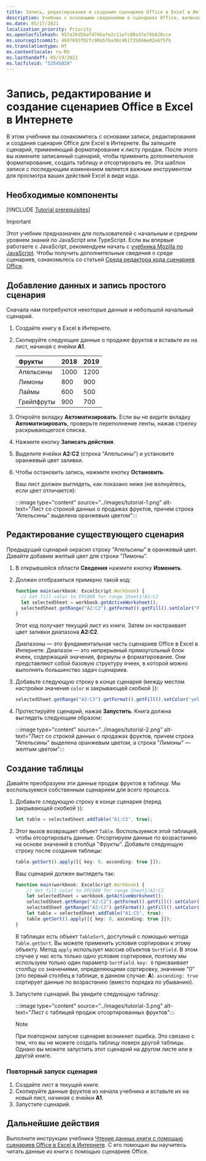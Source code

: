```yaml
---
title: Запись, редактирование и создание сценариев Office в Excel в Интернете
description: Учебник с основными сведениями о сценариях Office, включая запись сценариев с помощью средства записи действий и запись данных в книгу.
ms.date: 05/17/2021
localization_priority: Priority
ms.openlocfilehash: 957a36d56af476bafe2c11e7c89a37e79b820cce
ms.sourcegitcommit: 4687693f02fc90a57ba30c461f35046e02e6f5fb
ms.translationtype: HT
ms.contentlocale: ru-RU
ms.lasthandoff: 05/19/2021
ms.locfileid: "52545028"
---
```

# <a name="record-edit-and-create-office-scripts-in-excel-on-the-web"></a>Запись, редактирование и создание сценариев Office в Excel в Интернете

В этом учебнике вы ознакомитесь с основами записи, редактирования и создания сценария Office для Excel в Интернете. Вы запишите сценарий, применяющий форматирование к листу продаж. После этого вы измените записанный сценарий, чтобы применить дополнительное форматирование, создать таблицу и отсортировать ее. Эта шаблон записи с последующим изменением является важным инструментом для просмотра ваших действий Excel в виде кода.

## <a name="prerequisites"></a>Необходимые компоненты

[!INCLUDE [Tutorial prerequisites](../includes/tutorial-prerequisites.md)]

> [!IMPORTANT]
> Этот учебник предназначен для пользователей с начальным и средним уровнем знаний по JavaScript или TypeScript. Если вы впервые работаете с JavaScript, рекомендуем начать с [учебника Mozilla по JavaScript](https://developer.mozilla.org/docs/Web/JavaScript/Guide/Introduction). Чтобы получить дополнительные сведения о среде сценариев, ознакомьтесь со статьей [Среда редактора кода сценариев Office](../overview/code-editor-environment.md).

## <a name="add-data-and-record-a-basic-script"></a>Добавление данных и запись простого сценария

Сначала нам потребуются некоторые данные и небольшой начальный сценарий.

1. Создайте книгу в Excel в Интернете.
2. Скопируйте следующие данные о продаже фруктов и вставьте их на лист, начиная с ячейки **A1**.

    |Фрукты |2018 |2019 |
    |:---|:---|:---|
    |Апельсины |1000 |1200 |
    |Лимоны |800 |900 |
    |Лаймы |600 |500 |
    |Грейпфруты |900 |700 |

3. Откройте вкладку **Автоматизировать**. Если вы не видите вкладку **Автоматизировать**, проверьте переполнение ленты, нажав стрелку раскрывающегося списка.
4. Нажмите кнопку **Записать действия**.
5. Выделите ячейки **A2:C2** (строка "Апельсины") и установите оранжевый цвет заливки.
6. Чтобы остановить запись, нажмите кнопку **Остановить**.

    Ваш лист должен выглядеть, как показано ниже (не волнуйтесь, если цвет отличается):

    :::image type="content" source="../images/tutorial-1.png" alt-text="Лист со строкой данных о продажах фруктов, причем строка &quot;Апельсины&quot; выделена оранжевым цветом":::

## <a name="edit-an-existing-script"></a>Редактирование существующего сценария

Предыдущий сценарий окрасил строку "Апельсины" в оранжевый цвет. Давайте добавим желтый цвет для строки "Лимоны".

1. В открывшейся области **Сведения** нажмите кнопку **Изменить**.
2. Должен отобразиться примерно такой код:

    ```TypeScript
    function main(workbook: ExcelScript.Workbook) {
      // Set fill color to FFC000 for range Sheet1!A2:C2
      let selectedSheet = workbook.getActiveWorksheet();
      selectedSheet.getRange("A2:C2").getFormat().getFill().setColor("FFC000");
    }
    ```

    Этот код получает текущий лист из книги. Затем он настраивает цвет заливки диапазона **A2:C2**.

    Диапазоны — это фундаментальная часть сценариев Office в Excel в Интернете. Диапазон — это непрерывный прямоугольный блок ячеек, содержащий значения, формулы и форматирование. Они представляют собой базовую структуру ячеек, в которой можно выполнять большинство задач сценариев.

3. Добавьте следующую строку в конце сценария (между местом настройки значения `color` и закрывающей скобкой `}`):

    ```TypeScript
    selectedSheet.getRange("A3:C3").getFormat().getFill().setColor("yellow");
    ```

4. Протестируйте сценарий, нажав **Запустить**. Книга должна выглядеть следующим образом:

    :::image type="content" source="../images/tutorial-2.png" alt-text="Лист со строкой данных о продажах фруктов, причем строка &quot;Апельсины&quot; выделена оранжевым цветом, а строка &quot;Лимоны&quot; — желтым цветом":::

## <a name="create-a-table"></a>Создание таблицы

Давайте преобразуем эти данные продаж фруктов в таблицу. Мы воспользуемся собственным сценарием для всего процесса.

1. Добавьте следующую строку в конце сценария (перед закрывающей скобкой `}`):

    ```TypeScript
    let table = selectedSheet.addTable("A1:C5", true);
    ```

2. Этот вызов возвращает объект `Table`. Воспользуемся этой таблицей, чтобы отсортировать данные. Отсортируем данные по возрастанию на основе значений в столбце "Фрукты". Добавьте следующую строку после создания таблицы:

    ```TypeScript
    table.getSort().apply([{ key: 0, ascending: true }]);
    ```

    Ваш сценарий должен выглядеть так:

    ```TypeScript
    function main(workbook: ExcelScript.Workbook) {
        // Set fill color to FFC000 for range Sheet1!A2:C2
        let selectedSheet = workbook.getActiveWorksheet();
        selectedSheet.getRange("A2:C2").getFormat().getFill().setColor("FFC000");
        selectedSheet.getRange("A3:C3").getFormat().getFill().setColor("yellow");
        let table = selectedSheet.addTable("A1:C5", true);
        table.getSort().apply([{ key: 0, ascending: true }]);
    }
    ```

    В таблицах есть объект `TableSort`, доступный с помощью метода `Table.getSort`. Вы можете применить условия сортировки к этому объекту. Метод `apply` использует массив объектов `SortField`. В этом случае у нас есть только одно условие сортировки, поэтому мы используем только один параметр `SortField`. `key: 0` присваивает столбцу со значениями, определяющими сортировку, значение "0" (это первый столбец в таблице, в данном случае: **A**). `ascending: true` сортирует данные по возрастанию (вместо порядка по убыванию).

3. Запустите сценарий. Вы увидите следующую таблицу:

    :::image type="content" source="../images/tutorial-3.png" alt-text="Лист с таблицей продаж отсортированных фруктов":::

    > [!NOTE]
    > При повторном запуске сценария возникнет ошибка. Это связано с тем, что вы не можете создать таблицу поверх другой таблицы. Однако вы можете запустить этот сценарий на другом листе или в другой книге.

### <a name="re-run-the-script"></a>Повторный запуск сценария

1. Создайте лист в текущей книге.
2. Скопируйте данные фруктов из начала учебника и вставьте их на новый лист, начиная с ячейки **A1**.
3. Запустите сценарий.

## <a name="next-steps"></a>Дальнейшие действия

Выполните инструкции учебника [Чтение данных книги с помощью сценариев Office в Excel в Интернете](excel-read-tutorial.md). С его помощью вы научитесь читать данные из книги с помощью сценариев Office.
